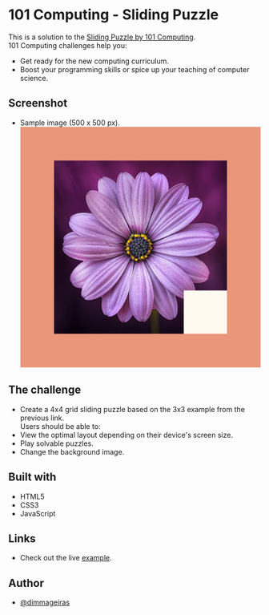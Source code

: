 # 101 Computing - Sliding Puzzle

This is a solution to the [Sliding Puzzle by 101 Computing](https://www.101computing.net/sliding-puzzle/).
<br>
101 Computing challenges help you:
- Get ready for the new computing curriculum.
- Boost your programming skills or spice up your teaching of computer science.

## Screenshot
 - Sample image (500 x 500 px).<br>
![](./design/custom-screenshot.png)

## The challenge
- Create a 4x4 grid sliding puzzle based on the 3x3 example from the previous link.<br>
Users should be able to:
- View the optimal layout depending on their device's screen size.
- Play solvable puzzles.
- Change the background image.

## Built with
- HTML5
- CSS3
- JavaScript

## Links
- Check out the live [example](https://dimmageiras.github.io/101-computing-sliding-puzzle).

## Author
- [@dimmageiras](https://github.com/dimmageiras)
